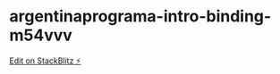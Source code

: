 # argentinaprograma-intro-binding-m54vvv

[Edit on StackBlitz ⚡️](https://stackblitz.com/edit/argentinaprograma-intro-binding-m54vvv)